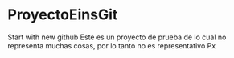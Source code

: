 # ProyectoEinsGit
Start with new github
Este es un proyecto de prueba de lo cual no representa muchas cosas, por lo tanto no es representativo Px
